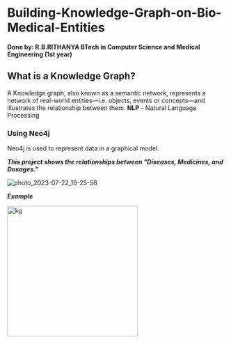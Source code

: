 # Building-Knowledge-Graph-on-Bio-Medical-Entities
**Done by: R.B.RITHANYA BTech in Computer Science and Medical Engineering (1st year)**

## What is a Knowledge Graph?
A Knowledge graph, also known as a semantic network, represents a network of real-world entities—i.e. objects, events or concepts—and illustrates the relationship between them.
**NLP** - Natural Language Processing

### Using Neo4j
Neo4j is used to represent data in a graphical model.

***This project shows the  relationships between "Diseases, Medicines, and Dosages."*** 

![photo_2023-07-22_19-25-58](https://github.com/rithanyarb/Building-Knowledge-Graph-on-Bio-Medical-Entities/assets/127092743/da2e8c40-1d96-4d1d-8720-421840806916)

***Example***

<img width="300" alt="kg" src="https://github.com/rithanyarb/Building-Knowledge-Graph-on-Bio-Medical-Entities/assets/127092743/6638649d-fbc0-4304-9783-87fa38f3c183">
